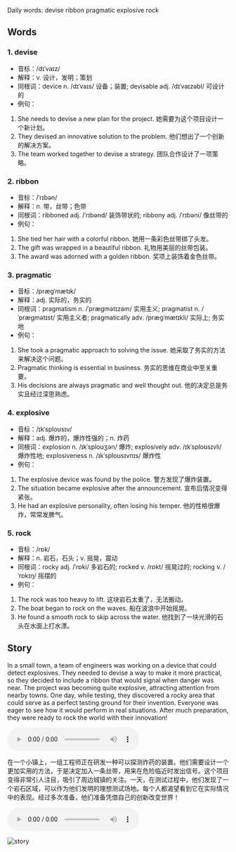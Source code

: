 Daily words: devise ribbon pragmatic explosive rock

## Words
### 1. devise
- 音标：/dɪˈvaɪz/ <span style="cursor: pointer;" onclick="document.getElementById('audio-player-1').play()"><i class="fas fa-volume-up"></i></span>
<audio id="audio-player-1" src="audios/words/devise.mp3" style="display:none;"></audio>
- 解释：v. 设计，发明；策划
- 同根词：device n. /dɪˈvaɪs/ 设备；装置; devisable adj. /dɪˈvaɪzəbl/ 可设计的
- 例句：
1. She needs to devise a new plan for the project.
她需要为这个项目设计一个新计划。
2. They devised an innovative solution to the problem.
他们想出了一个创新的解决方案。
3. The team worked together to devise a strategy.
团队合作设计了一项策略。

### 2. ribbon
- 音标：/ˈrɪbən/ <span style="cursor: pointer;" onclick="document.getElementById('audio-player-2').play()"><i class="fas fa-volume-up"></i></span>
<audio id="audio-player-2" src="audios/words/ribbon.mp3" style="display:none;"></audio>
- 解释：n. 带，丝带；色带
- 同根词：ribboned adj. /ˈrɪbənd/ 装饰带状的; ribbony adj. /ˈrɪbəni/ 像丝带的
- 例句：
1. She tied her hair with a colorful ribbon.
她用一条彩色丝带绑了头发。
2. The gift was wrapped in a beautiful ribbon.
礼物用美丽的丝带包装。 
3. The award was adorned with a golden ribbon.
奖项上装饰着金色丝带。

### 3. pragmatic
- 音标：/præɡˈmætɪk/ <span style="cursor: pointer;" onclick="document.getElementById('audio-player-3').play()"><i class="fas fa-volume-up"></i></span>
<audio id="audio-player-3" src="audios/words/pragmatic.mp3" style="display:none;"></audio>
- 解释：adj. 实际的，务实的
- 同根词：pragmatism n. /ˈpræɡmətɪzəm/ 实用主义; pragmatist n. /ˈpræɡmətɪst/ 实用主义者; pragmatically adv. /præɡˈmætɪkli/ 实际上; 务实地
- 例句：
1. She took a pragmatic approach to solving the issue.
她采取了务实的方法来解决这个问题。
2. Pragmatic thinking is essential in business.
务实的思维在商业中至关重要。
3. His decisions are always pragmatic and well thought out.
他的决定总是务实且经过深思熟虑。

### 4. explosive
- 音标：/ɪkˈsploʊsɪv/ <span style="cursor: pointer;" onclick="document.getElementById('audio-player-4').play()"><i class="fas fa-volume-up"></i></span>
<audio id="audio-player-4" src="audios/words/explosive.mp3" style="display:none;"></audio>
- 解释：adj. 爆炸的，爆炸性强的；n. 炸药
- 同根词：explosion n. /ɪkˈsploʊʒən/ 爆炸; explosively adv. /ɪkˈsploʊsɪvli/ 爆炸性地; explosiveness n. /ɪkˈsploʊsɪvnɪs/ 爆炸性
- 例句：
1. The explosive device was found by the police.
警方发现了爆炸装置。
2. The situation became explosive after the announcement.
宣布后情况变得紧张。 
3. He had an explosive personality, often losing his temper.
他的性格很爆炸，常常发脾气。

### 5. rock
- 音标：/rɒk/ <span style="cursor: pointer;" onclick="document.getElementById('audio-player-5').play()"><i class="fas fa-volume-up"></i></span>
<audio id="audio-player-5" src="audios/words/rock.mp3" style="display:none;"></audio>
- 解释：n. 岩石，石头；v. 摇晃，震动
- 同根词：rocky adj. /ˈrɒki/ 多岩石的; rocked v. /rɒkt/ 摇晃过的; rocking v. /ˈrɒkɪŋ/ 摇摆的
- 例句：
1. The rock was too heavy to lift.
这块岩石太重了，无法搬动。
2. The boat began to rock on the waves.
船在波浪中开始摇晃。
3. He found a smooth rock to skip across the water.
他找到了一块光滑的石头在水面上打水漂。

## Story
In a small town, a team of engineers was working on a device that could detect explosives. They needed to devise a way to make it more practical, so they decided to include a ribbon that would signal when danger was near. The project was becoming quite explosive, attracting attention from nearby towns. One day, while testing, they discovered a rocky area that could serve as a perfect testing ground for their invention. Everyone was eager to see how it would perform in real situations. After much preparation, they were ready to rock the world with their innovation!

<audio controls>
  <source src="https://files.dwong.top/story/2024-11-05-english.mp3" type="audio/mpeg">
  你的浏览器不支持音频元素。
</audio>
  

在一个小镇上，一组工程师正在研发一种可以探测炸药的装置。他们需要设计一个更加实用的方法，于是决定加入一条丝带，用来在危险临近时发出信号。这个项目变得非常引人注目，吸引了周边城镇的关注。一天，在测试过程中，他们发现了一个岩石区域，可以作为他们发明的理想测试场地。每个人都渴望看到它在实际情况中的表现。经过多次准备，他们准备凭借自己的创新改变世界！

<audio controls>
  <source src="https://files.dwong.top/story/2024-11-05-chinese.mp3" type="audio/mpeg">
  你的浏览器不支持音频元素。
</audio>
  

![story](https://files.dwong.top/images/2024-11-05.png)


